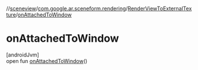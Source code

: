 //[sceneview](../../../index.md)/[com.google.ar.sceneform.rendering](../index.md)/[RenderViewToExternalTexture](index.md)/[onAttachedToWindow](on-attached-to-window.md)

# onAttachedToWindow

[androidJvm]\
open fun [onAttachedToWindow](on-attached-to-window.md)()
